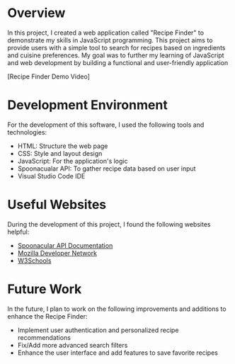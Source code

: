 # Overview
In this project, I created a web application called "Recipe Finder" to demonstrate my skills in JavaScript programming. This project aims to provide users with a simple tool to search for recipes based on ingredients and cuisine preferences. My goal was to further my learning of JavaScript and web development by building a functional and user-friendly application

[Recipe Finder Demo Video]

# Development Environment

For the development of this software, I used the following tools and technologies:

* HTML: Structure the web page
* CSS: Style and layout design
* JavaScript: For the application's logic
* Spoonacualar API: To gather recipe data based on user input
* Visual Studio Code IDE

# Useful Websites

During the development of this project, I found the following websites helpful:

* [Spoonacular API Documentation](https://spoonacular.com/food-api/console#Dashboard)
* [Mozilla Developer Network](https://developer.mozilla.org/en-US/docs/Web/JavaScript)
* [W3Schools](https://www.w3schools.com/)

# Future Work

In the future, I plan to work on the following improvements and additions to enhance the Recipe Finder:

* Implement user authentication and personalized recipe recommendations
* Fix/Add more advanced search filters
* Enhance the user interface and add features to save favorite recipes